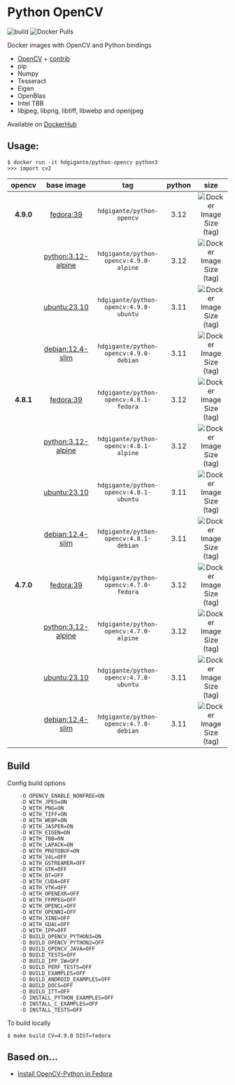 # Python OpenCV

![build](https://github.com/gigante/python-opencv/actions/workflows/build.yml/badge.svg)
![Docker Pulls](https://img.shields.io/docker/pulls/hdgigante/python-opencv?style=flat-square)

Docker images with OpenCV and Python bindings

- [OpenCV](https://github.com/opencv/opencv) + [contrib](https://github.com/opencv/opencv_contrib)
- pip
- Numpy
- Tesseract
- Eigen
- OpenBlas
- Intel TBB
- libjpeg, libpng, libtiff, libwebp and openjpeg

Available on [DockerHub](https://hub.docker.com/r/hdgigante/python-opencv)

## Usage:

```
$ docker run -it hdgigante/python-opencv python3
>>> import cv2
```

| opencv | base image | tag | python | size |
|:---------:|:------:|:-----:|:-----:|:-----:|
| **4.9.0** | [fedora:39](https://hub.docker.com/_/fedora) | `hdgigante/python-opencv` | 3.12 | ![Docker Image Size (tag)](https://img.shields.io/docker/image-size/hdgigante/python-opencv/4.9.0-fedora?label=%20&logo=docker&logoColor=white&style=flat-square) |
| | [python:3.12-alpine](https://hub.docker.com/_/python) | `hdgigante/python-opencv:4.9.0-alpine` | 3.12 | ![Docker Image Size (tag)](https://img.shields.io/docker/image-size/hdgigante/python-opencv/4.9.0-alpine?label=%20&logo=docker&logoColor=white&style=flat-square) |
| | [ubuntu:23.10](https://hub.docker.com/_/ubuntu) | `hdgigante/python-opencv:4.9.0-ubuntu` | 3.11 | ![Docker Image Size (tag)](https://img.shields.io/docker/image-size/hdgigante/python-opencv/4.9.0-ubuntu?label=%20&logo=docker&logoColor=white&style=flat-square) |
| | [debian:12.4-slim](https://hub.docker.com/_/debian) | `hdgigante/python-opencv:4.9.0-debian` | 3.11 | ![Docker Image Size (tag)](https://img.shields.io/docker/image-size/hdgigante/python-opencv/4.9.0-debian?label=%20&logo=docker&logoColor=white&style=flat-square) |
| **4.8.1** | [fedora:39](https://hub.docker.com/_/fedora) | `hdgigante/python-opencv:4.8.1-fedora` | 3.12 | ![Docker Image Size (tag)](https://img.shields.io/docker/image-size/hdgigante/python-opencv/4.8.1-fedora?label=%20&logo=docker&logoColor=white&style=flat-square) |
| | [python:3.12-alpine](https://hub.docker.com/_/python) | `hdgigante/python-opencv:4.8.1-alpine` | 3.12 | ![Docker Image Size (tag)](https://img.shields.io/docker/image-size/hdgigante/python-opencv/4.8.1-alpine?label=%20&logo=docker&logoColor=white&style=flat-square) |
| | [ubuntu:23.10](https://hub.docker.com/_/ubuntu) | `hdgigante/python-opencv:4.8.1-ubuntu` | 3.11 | ![Docker Image Size (tag)](https://img.shields.io/docker/image-size/hdgigante/python-opencv/4.8.1-ubuntu?label=%20&logo=docker&logoColor=white&style=flat-square) |
| | [debian:12.4-slim](https://hub.docker.com/_/debian) | `hdgigante/python-opencv:4.8.1-debian` | 3.11 | ![Docker Image Size (tag)](https://img.shields.io/docker/image-size/hdgigante/python-opencv/4.8.1-debian?label=%20&logo=docker&logoColor=white&style=flat-square) |
| **4.7.0** | [fedora:39](https://hub.docker.com/_/fedora) | `hdgigante/python-opencv:4.7.0-fedora` | 3.12 | ![Docker Image Size (tag)](https://img.shields.io/docker/image-size/hdgigante/python-opencv/4.7.0-fedora?label=%20&logo=docker&logoColor=white&style=flat-square) |
| | [python:3.12-alpine](https://hub.docker.com/_/python) | `hdgigante/python-opencv:4.7.0-alpine` | 3.12 | ![Docker Image Size (tag)](https://img.shields.io/docker/image-size/hdgigante/python-opencv/4.7.0-alpine?label=%20&logo=docker&logoColor=white&style=flat-square) |
| | [ubuntu:23.10](https://hub.docker.com/_/ubuntu) | `hdgigante/python-opencv:4.7.0-ubuntu` | 3.11 | ![Docker Image Size (tag)](https://img.shields.io/docker/image-size/hdgigante/python-opencv/4.7.0-ubuntu?label=%20&logo=docker&logoColor=white&style=flat-square) |
| | [debian:12.4-slim](https://hub.docker.com/_/debian)| `hdgigante/python-opencv:4.7.0-debian` | 3.11 | ![Docker Image Size (tag)](https://img.shields.io/docker/image-size/hdgigante/python-opencv/4.7.0-debian?label=%20&logo=docker&logoColor=white&style=flat-square) |


## Build

Config build options

```
    -D OPENCV_ENABLE_NONFREE=ON
    -D WITH_JPEG=ON
    -D WITH_PNG=ON
    -D WITH_TIFF=ON
    -D WITH_WEBP=ON
    -D WITH_JASPER=ON
    -D WITH_EIGEN=ON
    -D WITH_TBB=ON
    -D WITH_LAPACK=ON
    -D WITH_PROTOBUF=ON
    -D WITH_V4L=OFF
    -D WITH_GSTREAMER=OFF
    -D WITH_GTK=OFF
    -D WITH_QT=OFF
    -D WITH_CUDA=OFF
    -D WITH_VTK=OFF
    -D WITH_OPENEXR=OFF
    -D WITH_FFMPEG=OFF
    -D WITH_OPENCL=OFF
    -D WITH_OPENNI=OFF
    -D WITH_XINE=OFF
    -D WITH_GDAL=OFF
    -D WITH_IPP=OFF
    -D BUILD_OPENCV_PYTHON3=ON
    -D BUILD_OPENCV_PYTHON2=OFF
    -D BUILD_OPENCV_JAVA=OFF
    -D BUILD_TESTS=OFF
    -D BUILD_IPP_IW=OFF
    -D BUILD_PERF_TESTS=OFF
    -D BUILD_EXAMPLES=OFF
    -D BUILD_ANDROID_EXAMPLES=OFF
    -D BUILD_DOCS=OFF
    -D BUILD_ITT=OFF
    -D INSTALL_PYTHON_EXAMPLES=OFF
    -D INSTALL_C_EXAMPLES=OFF
    -D INSTALL_TESTS=OFF
```

To build locally

```
$ make build CV=4.9.0 DIST=fedora
```

## Based on...

- [Install OpenCV-Python in Fedora](https://docs.opencv.org/4.9.0/dd/dd5/tutorial_py_setup_in_fedora.html)
